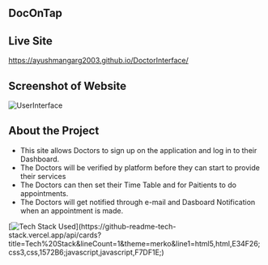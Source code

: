 ## DocOnTap 

## Live Site
https://ayushmangarg2003.github.io/DoctorInterface/

## Screenshot of Website
![UserInterface](https://user-images.githubusercontent.com/105537793/212305964-ff2b7372-4ad3-4b0e-9de6-5753c7449c63.png)

## About the Project

- This site allows Doctors to sign up on the application and log in to their Dashboard.
- The Doctors will be verified by platform before they can start to provide their services
- The Doctors can then set their Time Table and for Paitients to do appointments.
- The Doctors will get notified through e-mail and Dasboard Notification when an appointment is made.

[![Tech Stack Used](https://github-readme-tech-stack.vercel.app/api/cards?title=Tech%20Stack&lineCount=1&theme=merko&line1=html5,html,E34F26;css3,css,1572B6;javascript,javascript,F7DF1E;)](https://github-readme-tech-stack.vercel.app/api/cards?title=Tech%20Stack&lineCount=1&theme=merko&line1=html5,html,E34F26;css3,css,1572B6;javascript,javascript,F7DF1E;)



